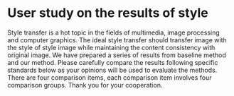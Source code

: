 # User study on the results of style 
Style transfer is a hot topic in the fields of multimedia, image processing and computer graphics. The ideal style transfer should transfer image with the style of style image while maintaining the content consistency with original image. We have prepared a series of results from baseline method and our method. Please carefully compare the results following specific standards below as your opinions will be used to evaluate the methods. There are four comparison items, each comparison item involves four comparison groups. Thank you for your cooperation.
